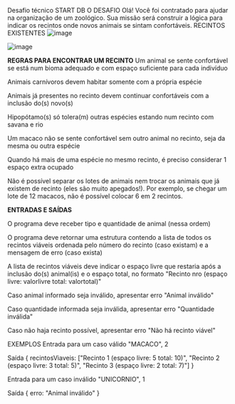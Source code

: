 Desafio técnico START DB
O DESAFIO
Olá! Você foi contratado para ajudar na organização de um zoológico. Sua missão será construir a lógica para indicar os recintos onde novos animais se sintam confortáveis.
RECINTOS EXISTENTES
![image](https://github.com/user-attachments/assets/5d780e84-60e8-4760-911f-6ed99e4d3616)

![image](https://github.com/user-attachments/assets/29dcc102-36a0-471f-a2f1-f3f366b44798)


**REGRAS PARA ENCONTRAR UM RECINTO**
Um animal se sente confortável se está num bioma adequado e com espaço suficiente para cada indivíduo

Animais carnívoros devem habitar somente com a própria espécie

Animais já presentes no recinto devem continuar confortáveis com a inclusão do(s) novo(s)

Hipopótamo(s) só tolera(m) outras espécies estando num recinto com savana e rio

Um macaco não se sente confortável sem outro animal no recinto, seja da mesma ou outra espécie

Quando há mais de uma espécie no mesmo recinto, é preciso considerar 1 espaço extra ocupado

Não é possível separar os lotes de animais nem trocar os animais que já existem de recinto (eles são muito apegados!). Por exemplo, se chegar um lote de 12 macacos, não é possível colocar 6 em 2 recintos.

**ENTRADAS E SAÍDAS**

O programa deve receber tipo e quantidade de animal (nessa ordem)

O programa deve retornar uma estrutura contendo a lista de todos os recintos viáveis ordenada pelo número do recinto (caso existam) e a mensagem de erro (caso exista)

A lista de recintos viáveis deve indicar o espaço livre que restaria após a inclusão do(s) animal(is) e o espaço total, no formato "Recinto nro (espaço livre: valorlivre total: valortotal)"

Caso animal informado seja inválido, apresentar erro "Animal inválido"

Caso quantidade informada seja inválida, apresentar erro "Quantidade inválida"

Caso não haja recinto possível, apresentar erro "Não há recinto viável"


EXEMPLOS
Entrada para um caso válido
"MACACO", 2

Saída
{
  recintosViaveis: ["Recinto 1 (espaço livre: 5 total: 10)", 
   "Recinto 2 (espaço livre: 3 total: 5)", 
   "Recinto 3 (espaço livre: 2 total: 7)"]
}

Entrada para um caso inválido
"UNICORNIO", 1

Saída
{
  erro: "Animal inválido"
}

